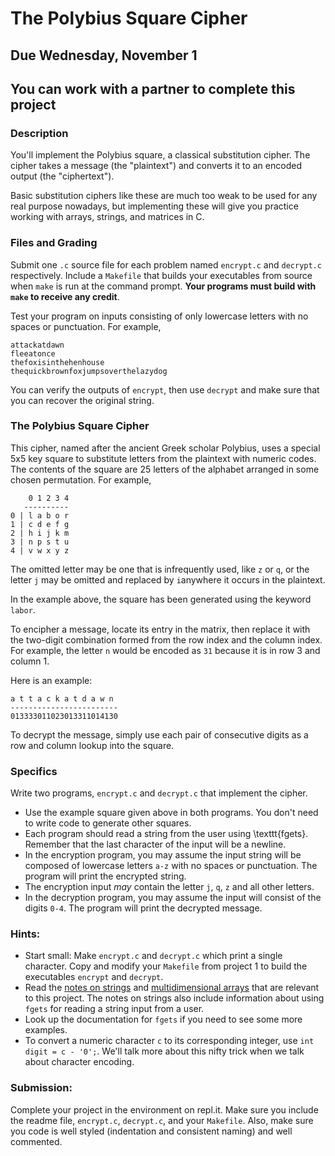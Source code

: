 # The Polybius Square Cipher

## Due Wednesday, November 1

## You can work with a partner to complete this project

### Description
You'll implement the Polybius square, a classical substitution cipher. The cipher takes a message (the "plaintext") and converts it to an encoded output (the "ciphertext").

Basic substitution ciphers like these are much too weak to be used for any real purpose nowadays, but implementing these will give you practice working with arrays, strings, and matrices in C.

### Files and Grading

Submit one `.c` source file for each problem named `encrypt.c` and `decrypt.c` respectively. Include a `Makefile` that builds your executables from source when `make` is run at the command prompt. **Your programs must build with `make` to receive any credit**.

Test your program on inputs consisting of only lowercase letters with no spaces or punctuation. For example,

```
attackatdawn
fleeatonce
thefoxisinthehenhouse
thequickbrownfoxjumpsoverthelazydog
```

You can verify the outputs of `encrypt`, then use `decrypt` and make sure that you can recover the original string.

### The Polybius Square Cipher
This cipher, named after the ancient Greek scholar Polybius, uses a special 5x5 key square to substitute letters from the plaintext with numeric codes. The contents of the square are 25 letters of the alphabet arranged in some chosen permutation. For example, 
```
    0 1 2 3 4
   ----------
0 | l a b o r
1 | c d e f g
2 | h i j k m
3 | n p s t u
4 | v w x y z
```
The omitted letter may be one that is infrequently used, like `z` or `q`, or the letter `j` may be omitted and replaced by `i`anywhere it occurs in the plaintext.

In the example above, the square has been generated using the keyword `labor`.

To encipher a message, locate its entry in the matrix, then replace it with the two-digit combination formed from the row index and the column index. For example, the letter `n` would be encoded as `31` because it is in row 3 and column 1.

Here is an example:
```
a t t a c k a t d a w n
------------------------
013333011023013311014130
```
To decrypt the message, simply use each pair of consecutive digits as a row and column lookup into the square.

### Specifics

Write two programs, `encrypt.c` and `decrypt.c` that implement the cipher.

* Use the example square given above in both programs. You don't need to write code to generate other squares.
* Each program should read a string from the user using \texttt{fgets}. Remember that the last character of the input will be a newline.
* In the encryption program, you may assume the input string will be composed of lowercase letters `a-z` with no spaces or
  punctuation. The program will print the encrypted string.
* The encryption input *may* contain the letter `j`, `q`, `z` and all other letters.
* In the decryption program, you may assume the input will consist of the digits `0-4`. The program will print the decrypted message.


### Hints:

* Start small: Make `encrypt.c` and `decrypt.c` which print a single character.  Copy and modify your `Makefile` from project 1 to build the executables `encrypt` and `decrypt`.
* Read the [notes on strings](https://github.com/vsummet/cms230notes/blob/master/c-programming/c-chap08-pointers_strings.md) and [multidimensional arrays](https://github.com/vsummet/cms230notes/blob/master/c-programming/c-chap05-arrays-and-strings.md) that are
  relevant to this project.  The notes on strings also include information about using `fgets` for reading a string input from a user.
* Look up the documentation for `fgets` if you need to see some more examples.
* To convert a numeric character `c` to its corresponding integer, use `int digit = c - '0';`.  We'll talk more about this nifty trick when we talk about character encoding.

### Submission:
Complete your project in the environment on repl.it. Make sure you include the readme file, `encrypt.c`, `decrypt.c`, and your `Makefile`.  Also, make sure you code is well styled (indentation and consistent naming) and well commented.
